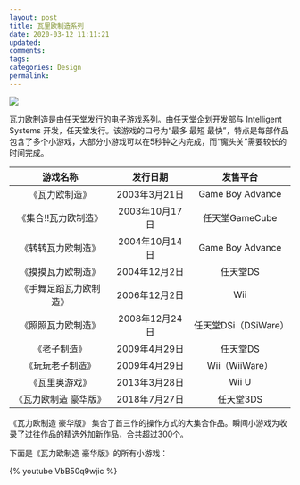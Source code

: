 ```yaml
---
layout: post
title: 瓦里欧制造系列
date: 2020-03-12 11:11:21
updated:
comments:
tags:
categories: Design
permalink:
---
```


![](/2020/03/12/瓦里欧制造系列/warioware_gold.jpg)

<!-- more -->

瓦力欧制造是由任天堂发行的电子游戏系列。由任天堂企划开发部与 Intelligent Systems 开发，任天堂发行。该游戏的口号为“最多 最短 最快”，特点是每部作品包含了多个小游戏，大部分小游戏可以在5秒钟之内完成，而“魔头关”需要较长的时间完成。

| 游戏名称 | 发行日期 | 发售平台 |
| :-: | :-: | :-: |
| 《瓦力欧制造》 | 2003年3月21日 | Game Boy Advance |
| 《集合!!瓦力欧制造》 | 2003年10月17日 | 任天堂GameCube |
| 《转转瓦力欧制造》 | 2004年10月14日 | Game Boy Advance |
| 《摸摸瓦力欧制造》 | 2004年12月2日 | 任天堂DS |
| 《手舞足蹈瓦力欧制造》 | 2006年12月2日 | Wii |
| 《照照瓦力欧制造》 | 2008年12月24日 | 任天堂DSi（DSiWare） |
| 《老子制造》 | 2009年4月29日 | 任天堂DS |
| 《玩玩老子制造》 | 2009年4月29日 | Wii（WiiWare） |
| 《瓦里奥游戏》 | 2013年3月28日 | Wii U |
| 《瓦力欧制造 豪华版》 | 2018年7月27日 | 任天堂3DS |

《瓦力欧制造 豪华版》 集合了首三作的操作方式的大集合作品。瞬间小游戏为收录了过往作品的精选外加新作品，合共超过300个。

下面是《瓦力欧制造 豪华版》的所有小游戏：

{% youtube VbB50q9wjic %}
